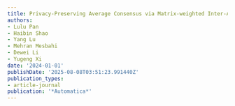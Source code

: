 ```yaml
---
title: Privacy-Preserving Average Consensus via Matrix-weighted Inter-Agent Coupling
authors:
- Lulu Pan
- Haibin Shao
- Yang Lu
- Mehran Mesbahi
- Dewei Li
- Yugeng Xi
date: '2024-01-01'
publishDate: '2025-08-08T03:51:23.991440Z'
publication_types:
- article-journal
publication: '*Automatica*'
---
```

